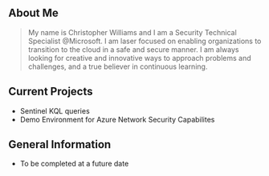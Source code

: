 
## About Me
>  My name is Christopher Williams and I am a Security Technical Specialist @Microsoft. I am laser focused on enabling organizations to transition to the cloud in a safe and secure manner. I am always looking for creative and innovative ways to approach problems and challenges, and a true believer in continuous learning.

## Current Projects
- Sentinel KQL queries
- Demo Environment for Azure Network Security Capabilites

## General Information
- To be completed at a future date


<!-- Comment -->

